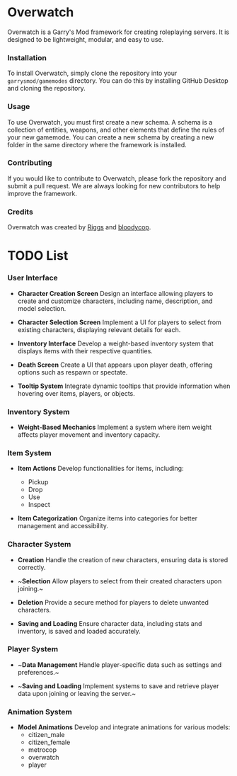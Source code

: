 # Overwatch

Overwatch is a Garry's Mod framework for creating roleplaying servers. It is designed to be lightweight, modular, and easy to use.

### Installation

To install Overwatch, simply clone the repository into your `garrysmod/gamemodes` directory. You can do this by installing GitHub Desktop and cloning the repository.

### Usage

To use Overwatch, you must first create a new schema. A schema is a collection of entities, weapons, and other elements that define the rules of your new gamemode. You can create a new schema by creating a new folder in the same directory where the framework is installed.

### Contributing

If you would like to contribute to Overwatch, please fork the repository and submit a pull request. We are always looking for new contributors to help improve the framework.

### Credits

Overwatch was created by [Riggs](https://github.com/riggs9162) and [bloodycop](https://github.com/bloodycop6385).

# TODO List

### User Interface

- **Character Creation Screen**
Design an interface allowing players to create and customize characters, including name, description, and model selection.

- **Character Selection Screen**
Implement a UI for players to select from existing characters, displaying relevant details for each.

- **Inventory Interface**
Develop a weight-based inventory system that displays items with their respective quantities. 

- **Death Screen**
Create a UI that appears upon player death, offering options such as respawn or spectate.

- **Tooltip System**
Integrate dynamic tooltips that provide information when hovering over items, players, or objects.

### Inventory System

- **Weight-Based Mechanics**
Implement a system where item weight affects player movement and inventory capacity.

### Item System

- **Item Actions**
Develop functionalities for items, including:
    - Pickup
    - Drop
    - Use
    - Inspect

- **Item Categorization**
Organize items into categories for better management and accessibility.

### Character System

- **Creation**
Handle the creation of new characters, ensuring data is stored correctly.

- ~**Selection**
Allow players to select from their created characters upon joining.~

- **Deletion**
Provide a secure method for players to delete unwanted characters.

- **Saving and Loading**
Ensure character data, including stats and inventory, is saved and loaded accurately.

### Player System

- ~**Data Management**
Handle player-specific data such as settings and preferences.~

- ~**Saving and Loading**
Implement systems to save and retrieve player data upon joining or leaving the server.~

### Animation System

- **Model Animations**
Develop and integrate animations for various models:
    - citizen_male
    - citizen_female
    - metrocop
    - overwatch
    - player